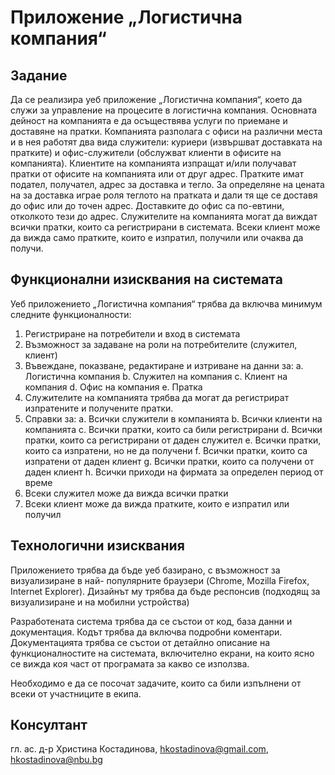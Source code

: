 # Приложение „Логистична компания“

## Задание

Да се реализира уеб приложение „Логистична компания“, което да служи за управление на
процесите в логистична компания. Основната дейност на компанията е да осъществява услуги
по приемане и доставяне на пратки. Компанията разполага с офиси на различни места и в нея
работят два вида служители: куриери (извършват доставката на пратките) и офис-служители
(обслужват клиенти в офисите на компанията). Клиентите на компанията изпращат и/или
получават пратки от офисите на компанията или от друг адрес. Пратките имат подател,
получател, адрес за доставка и тегло. За определяне на цената на за доставка играе роля
теглото на пратката и дали тя ще се доставя до офис или до точен адрес. Доставките до офис са
по-евтини, отколкото тези до адрес. Служителите на компанията могат да виждат всички
пратки, които са регистрирани в системата. Всеки клиент може да вижда само пратките, които
е изпратил, получили или очаква да получи.

## Функционални изисквания на системата

Уеб приложението „Логистична компания“ трябва да включва минимум следните
функционалности:

1. Регистриране на потребители и вход в системата
2. Възможност за задаване на роли на потребителите (служител, клиент)
3. Въвеждане, показване, редактиране и изтриване на данни за:
    a. Логистична компания
    b. Служител на компания
    c. Клиент на компания
    d. Офис на компания
    e. Пратка
4. Служителите на компанията трябва да могат да регистрират изпратените и получените
    пратки.
5. Справки за:
    a. Всички служители в компанията
    b. Всички клиенти на компанията
    c. Всички пратки, които са били регистрирани
    d. Всички пратки, които са регистрирани от даден служител
    e. Всички пратки, които са изпратени, но не да получени
    f. Всички пратки, които са изпратени от даден клиент
    g. Всички пратки, които са получени от даден клиент
    h. Всички приходи на фирмата за определен период от време
6. Всеки служител може да вижда всички пратки
7. Всеки клиент може да вижда пратките, които е изпратил или получил

## Технологични изисквания

Приложението трябва да бъде уеб базирано, с възможност за визуализиране в най-
популярните браузери (Chrome, Mozilla Firefox, Internet Explorer). Дизайнът му трябва да бъде
респонсив (подходящ за визуализиране и на мобилни устройства)


Разработената система трябва да се състои от код, база данни и документация. Кодът трябва да
включва подробни коментари. Документацията трябва се състои от детайлно описание на
функционалностите на системата, включително екрани, на които ясно се вижда коя част от
програмата за какво се използва.

Необходимо е да се посочат задачите, които са били изпълнени от всеки от участниците в
екипа.

## Консултант

гл. ас. д-р Христина Костадинова, hkostadinova@gmail.com, hkostadinova@nbu.bg